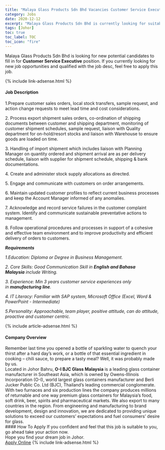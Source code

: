 ```yaml
---
title: "Malaya Glass Products Sdn Bhd Vacancies Customer Service Executive" 
category: Jobs 
date: 2020-12-12 
excerpt: "Malaya Glass Products Sdn Bhd is currently looking for suitable person to fill in the Customer Service Executive which positioned at Johor" 
tags: [Johor] 
toc: true 
toc_label: TOC 
toc_icon: "fire" 
--- 
```


<p>Malaya Glass Products Sdn Bhd is looking for new potential candidates to fill in for <b>Customer Service Executive</b> position. If you currently looking for new job opportunities and qualified with the job desc, feel free to apply this job.
</p>{% include link-adsense.html %} 
<div><div><div><h4>Job Description</h4></div></div><div><div><span><div><p>1.Prepare customer sales orders, local stock transfers, sample request, and action change requests to meet lead time and cost considerations.</p><p>2. Process export shipment sales orders, co-ordination of shipping documents between customer and shipping department, monitoring of customer shipment schedules, sample request, liaison with Quality department for on-hold/resort stocks and liaison with Warehouse to ensure goods are loaded on time.</p><p>3. Handling of import shipment which includes liaison with Planning Manager on quantity ordered and shipment arrival are as per delivery schedule, liaison with supplier for shipment schedule, shipping &amp; bank documentations.</p><p>4. Create and administer stock supply allocations as directed.</p><p>5. Engage and communicate with customers on order arrangements.</p><p>6. Maintain updated customer profiles to reflect current business processes and keep the Account Manager informed of any anomalies.</p><p>7. Acknowledge and record service failures in the customer complaint system. Identify and communicate sustainable preventative actions to management.</p><p>8. Follow operational procedures and processes in support of a cohesive and effective team environment and to improve productivity and efficient delivery of orders to customers.</p><p><strong><em>Requirements</em></strong></p><p><em>1.Education: Diploma or Degree in Business Management.</em></p><p><em>2. Core Skills:&#160;Good Communication Skill in&#160;</em><strong><em>English and Bahasa Malaysia</em></strong><em>&#160;include Writing.</em></p><p><em>3. Experience: Min 3 years customer service experiences only in&#160;</em><strong><em>manufacturing line</em></strong><em>.</em></p><p><em>4. IT Literacy: Familiar with SAP system, Microsoft Office (Excel, Word &amp; PowerPoint - Intermediate)</em></p><p><em>5.Personality: Approachable, team player, positive attitude, can do attitude, proactive and customer centric.</em></p></div></span></div></div></div> 
{% include article-adsense.html %} 
<div><div><div><h4>Company Overview</h4></div></div><div><div><span><div><div>
<div>Remember last time you opened a bottle of sparkling water to quench your thirst after a hard day&#8217;s work, or a bottle of that essential ingredient in cooking &#8211; chili sauce, to prepare a tasty meal? Well, it was probably made by us.</div>
<div>Located in Johor Bahru, <strong>O-I BJC Glass Malaysia</strong> is a leading glass container manufacturer in Southeast Asia, which is owned by Owens-Illinois Incorporation (O-I), world largest glass containers manufacturer and Berli Jucker Public Co. Ltd (BJC), Thailand&#8217;s leading commercial conglomerate.</div>
<div>With two furnaces and six production lines the company produces millions of returnable and one way premium glass containers for Malaysia&#8217;s food, soft drink, beer, spirits and pharmaceutical markets.&#160;We also export to many countries in the region.&#160;From engineering and manufacturing to brand development, design and innovation, we are dedicated to providing unique solutions to exceed our customers&#8217; expectations and fuel consumers&#8217; desire for glass.</div>
</div></div></span></div></div></div> 
#### How To Apply 
If you confident and feel that this job is suitable to you, go ahead take your action now. <br/> 
Hope you find your dream job in Johor. <br/> 
<a href="https://www.jobstreet.com.my/en/job/customer-service-executive-4442784?jobId=jobstreet-my-job-4442784&sectionRank=3&token=0~4053c66f-e1cf-4d5a-917e-3ec1f8c2def9&fr=SRP%20View%20In%20New%20Ta" class="btn btn--info" target="_blank" rel="nofollow noopenner">Apply Online</a> 
{% include link-adsense.html %} 